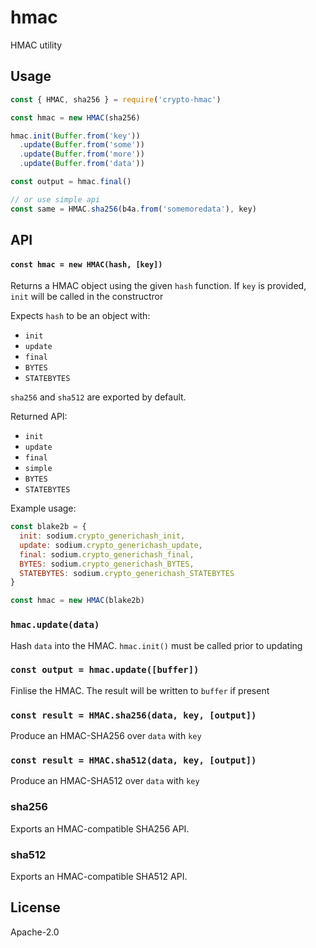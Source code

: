 # hmac

HMAC utility

## Usage

```js
const { HMAC, sha256 } = require('crypto-hmac')

const hmac = new HMAC(sha256)

hmac.init(Buffer.from('key'))
  .update(Buffer.from('some'))
  .update(Buffer.from('more'))
  .update(Buffer.from('data'))

const output = hmac.final()

// or use simple api
const same = HMAC.sha256(b4a.from('somemoredata'), key)
```

## API

#### `const hmac = new HMAC(hash, [key])`

Returns a HMAC object using the given `hash` function. If `key` is provided, `init` will be called in the constructror

Expects `hash` to be an object with:
- `init`
- `update`
- `final`
- `BYTES`
- `STATEBYTES`

`sha256` and `sha512` are exported by default.

Returned API:
- `init`
- `update`
- `final`
- `simple`
- `BYTES`
- `STATEBYTES`

Example usage:
```js
const blake2b = {
  init: sodium.crypto_generichash_init,
  update: sodium.crypto_generichash_update,
  final: sodium.crypto_generichash_final,
  BYTES: sodium.crypto_generichash_BYTES,
  STATEBYTES: sodium.crypto_generichash_STATEBYTES
}

const hmac = new HMAC(blake2b)
```

### `hmac.update(data)`

Hash `data` into the HMAC. `hmac.init()` must be called prior to updating

### `const output = hmac.update([buffer])`

Finlise the HMAC. The result will be written to `buffer` if present

### `const result = HMAC.sha256(data, key, [output])`

Produce an HMAC-SHA256 over `data` with `key`

### `const result = HMAC.sha512(data, key, [output])`

Produce an HMAC-SHA512 over `data` with `key`

### sha256

Exports an HMAC-compatible SHA256 API.

### sha512

Exports an HMAC-compatible SHA512 API.

## License

Apache-2.0
